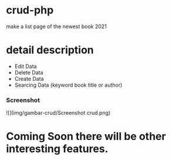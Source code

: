 # crud-php
make a list page of the newest book 2021

# detail description
- Edit Data
- Delete Data
- Create Data
- Searcing Data (keyword book title or author)

### Screenshot
  
  ![](img/gambar-crud/Screenshot crud.png)

# Coming Soon there will be other interesting features.
